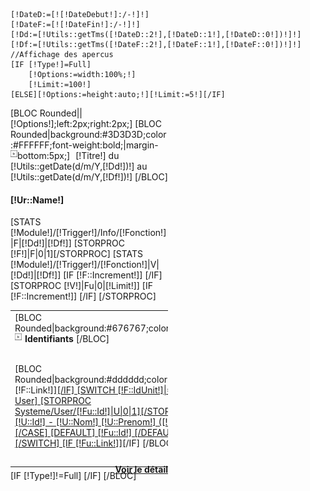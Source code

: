 	[!DateD:=[![!DateDebut!]:/-!]!]
	[!DateF:=[![!DateFin!]:/-!]!]
	[!Dd:=[!Utils::getTms([!DateD::2!],[!DateD::1!],[!DateD::0!])!]!]
	[!Df:=[!Utils::getTms([!DateF::2!],[!DateF::1!],[!DateF::0!])!]!]
	//Affichage des apercus
	[IF [!Type!]=Full]
		[!Options:=width:100%;!]
		[!Limit:=100!]
	[ELSE][!Options:=height:auto;!][!Limit:=5!][/IF]
<div style="overflow:hidden;width:50%;float:left;">
	[BLOC Rounded||[!Options!];left:2px;right:2px;]
		[BLOC Rounded|background:#3D3D3D;color:#FFFFFF;font-weight:bold;|margin-bottom:5px;]
			<img src="/Skins/AdminV2/Img/Liste/ListeFlecheTitre.jpg" style="float:left;margin-top:0px;">
			<span style="margin-left:5px;">[!Titre!] du [!Utils::getDate(d/m/Y,[!Dd!])!] au [!Utils::getDate(d/m/Y,[!Df!])!]</span>
		[/BLOC]
		<h4>[!Ur::Name!]</h4>
		[STATS [!Module!]/[!Trigger!]/Info/[!Fonction!]|F|[!Dd!]|[!Df!]]
		[STORPROC [!F!]|F|0|1][/STORPROC]
		[STATS [!Module!]/[!Trigger!]/[!Fonction!]|V|[!Dd!]|[!Df!]]
		<table width="100%" border="0" cellspacing="0" cellpadding="0" border-color="#cdcdcd" style="margin-bottom:5px;">
			<tr >
				<td>
				[BLOC Rounded|background:#676767;color:#FFFFFF;|]
					<img src="/Skins/AdminV2/Img/Liste/ListeFlecheTitre.jpg" style="float:left;margin-top:0px;">
					<span style="margin-left:5px;font-weight:bold;">Identifiants</span>
				[/BLOC]
				</td>
				<td>
				[BLOC Rounded|background:#676767;color:#FFFFFF;|]
					<img src="/Skins/AdminV2/Img/Liste/ListeFlecheTitre.jpg" style="float:left;margin-top:0px;">
					<span style="margin-left:5px;font-weight:bold;">Valeurs ([!F::Unit!])</span>
				[/BLOC]
				</td>
				[IF [!F::Increment!]]
				<td>
				[BLOC Rounded|background:#676767;color:#FFFFFF;|]
					<img src="/Skins/AdminV2/Img/Liste/ListeFlecheTitre.jpg" style="float:left;margin-top:0px;">
					<span style="margin-left:5px;font-weight:bold;">Nombre d'occurences</span>
				[/BLOC]
				</td>
				[/IF]
			</tr>
		[STORPROC [!V!]|Fu|0|[!Limit!]]
			<tr style="">
				<td>
					[BLOC Rounded|background:#dddddd;color:#000;|]
						[IF [!F::Link!]]<a href="/[!Module::Actuel::Nom!]/Statistiques/[!Trigger!]/[!Fu::Link!]">[/IF]
						[SWITCH [!F::IdUnit!]|=]
							[CASE User]
								[STORPROC Systeme/User/[!Fu::Id!]|U|0|1][/STORPROC]
								[!U::Id!] - [!U::Nom!] [!U::Prenom!] ([!U::Login!])
							[/CASE]
							[DEFAULT]
								[!Fu::Id!]
							[/DEFAULT]
						[/SWITCH]
						[IF [!Fu::Link!]]</a>[/IF]
					[/BLOC]
				</td>
				<td>
					[BLOC Rounded|background:#dddddd;color:#000;|]
						[SWITCH [!F::Unit!]|=]
							[CASE Secondes]
								[!Hour:=[!Math::Floor([!Fu::Value:/3600!])!]!][!Minu:=[!Math::Floor([![!Fu::Value:-[!Hour:*3600!]!]:/60!])!]!][!Sec:=[![!Fu::Value:-[!Minu:*60!]!]:-[!Hour:*3600!]!]!]
								[!Hour!]h [!Minu!]m [!Sec!]s
							[/CASE]
							[DEFAULT]
								[IF [!Type!]!=Full]
								[SUBSTR 60][!Fu::Value!][/SUBSTR]
								[ELSE][!Fu::Value!]
								[/IF]
							[/DEFAULT]
						[/SWITCH]
					[/BLOC]
				</td>
				[IF [!F::Increment!]]
				<td>
					[BLOC Rounded|background:#dddddd;color:#000;|]
						[!Fu::Total!]
					[/BLOC]
				</td>
				[/IF]
			</tr>
		[/STORPROC]
		</table>
		[IF [!Type!]!=Full]
		<div class="Bouton" style="float:right;margin:0;padding:0;margin-top:-10px;margin-bottom:-10px;">
			<b class="b1"></b>
			<b class="b2" style="text-align:center;display:inline;">
				<a href="/[!Module!]/Statistiques/[!Trigger!]/[!Fonction!]" style="float:left;">Voir le détail</a> 
			</b>
			<b class="b3"></b>
		</div>
		[/IF]
	[/BLOC]
</div>
